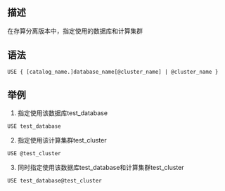 ## 描述
在存算分离版本中，指定使用的数据库和计算集群
 
## 语法
 
```
USE { [catalog_name.]database_name[@cluster_name] | @cluster_name }
```
 
## 举例
 
1. 指定使用该数据库test_database
```
USE test_database
```

2. 指定使用该计算集群test_cluster

```
USE @test_cluster
```

3. 同时指定使用该数据库test_database和计算集群test_cluster

```
USE test_database@test_cluster
```
